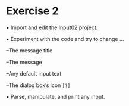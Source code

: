 # Exercise 2
• Import and edit the Input02 project.

• Experiment with the code and try to change ...

–The message title

–The message

–Any default input text

–The dialog box’s icon `[?]`

• Parse, manipulate, and print any input.